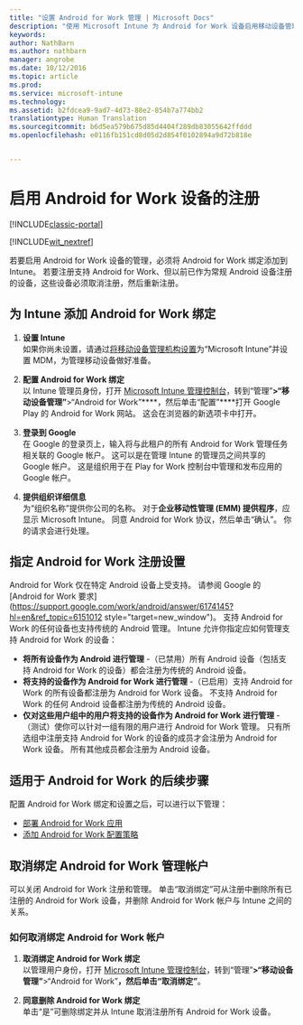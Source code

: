 ```yaml
---
title: "设置 Android for Work 管理 | Microsoft Docs"
description: "使用 Microsoft Intune 为 Android for Work 设备启用移动设备管理 (MDM)。"
keywords: 
author: NathBarn
ms.author: nathbarn
manager: angrobe
ms.date: 10/12/2016
ms.topic: article
ms.prod: 
ms.service: microsoft-intune
ms.technology: 
ms.assetid: b2fdcea9-9ad7-4d73-88e2-854b7a774bb2
translationtype: Human Translation
ms.sourcegitcommit: b6d5ea579b675d85d4404f289db83055642ffddd
ms.openlocfilehash: e0116fb151cd8d05d2d854f0102894a9d72b818e


---
```


# <a name="enable-enrollment-of-android-for-work-devices"></a>启用 Android for Work 设备的注册

[!INCLUDE[classic-portal](../includes/classic-portal.md)]

[!INCLUDE[wit_nextref](../includes/afw_rollout_disclaimer.md)]

若要启用 Android for Work 设备的管理，必须将 Android for Work 绑定添加到 Intune。 若要注册支持 Android for Work、但以前已作为常规 Android 设备注册的设备，这些设备必须取消注册，然后重新注册。

## <a name="add-android-for-work-binding-for-intune"></a>为 Intune 添加 Android for Work 绑定

1. **设置 Intune**<br>
如果你尚未设置，请通过[将移动设备管理机构设置](https://docs.microsoft.com/intune/get-started/start-with-a-paid-subscription-to-microsoft-intune-step-8#enable-device-enrollment)为“Microsoft Intune”并设置 MDM，为管理移动设备做好准备。

2. **配置 Android for Work 绑定**<br>
   以 Intune 管理员身份，打开 [Microsoft Intune 管理控制台](http://manage.microsoft.com)，转到“管理”****&gt;“移动设备管理”****&gt;“Android for Work”****，然后单击“配置”****打开 Google Play 的 Android for Work 网站。 这会在浏览器的新选项卡中打开。

3. **登录到 Google**<br>
   在 Google 的登录页上，输入将与此租户的所有 Android for Work 管理任务相关联的 Google 帐户。 这可以是在管理 Intune 的管理员之间共享的 Google 帐户。 这是组织用于在 Play for Work 控制台中管理和发布应用的 Google 帐户。

4. **提供组织详细信息**<br>
   为“组织名称”提供你公司的名称。 对于**企业移动性管理 (EMM) 提供程序**，应显示 Microsoft Intune。 同意 Android for Work 协议，然后单击“确认”。 你的请求会进行处理。

## <a name="specify-android-for-work-enrollment-settings"></a>指定 Android for Work 注册设置
   Android for Work 仅在特定 Android 设备上受支持。 请参阅 Google 的 [Android for Work 要求](https://support.google.com/work/android/answer/6174145?hl=en&ref_topic=6151012 style="target=new_window")。  支持 Android for Work 的任何设备也支持传统的 Android 管理。  Intune 允许你指定应如何管理支持 Android for Work 的设备：

   - **将所有设备作为 Android 进行管理** -（已禁用）所有 Android 设备（包括支持 Android for Work 的设备）都会注册为传统的 Android 设备。
   - **将支持的设备作为 Android for Work 进行管理** -（已启用）支持 Android for Work 的所有设备都注册为 Android for Work 设备。 不支持 Android for Work 的任何 Android 设备都注册为传统的 Android 设备。
   - **仅对这些用户组中的用户将支持的设备作为 Android for Work 进行管理** -（测试）使你可以针对一组有限的用户进行 Android for Work 管理。 只有所选组中注册支持 Android for Work 的设备的成员才会注册为 Android for Work 设备。 所有其他成员都会注册为 Android 设备。

## <a name="next-steps-for-android-for-work"></a>适用于 Android for Work 的后续步骤
配置 Android for Work 绑定和设置之后，可以进行以下管理：
- [部署 Android for Work 应用](android-for-work-apps.md)
- [添加 Android for Work 配置策略](android-for-work-policy-settings-in-microsoft-intune.md)

## <a name="unbinding-your-android-for-work-administrative-account"></a>取消绑定 Android for Work 管理帐户

可以关闭 Android for Work 注册和管理。 单击“取消绑定”可从注册中删除所有已注册的 Android for Work 设备，并删除 Android for Work 帐户与 Intune 之间的关系。

### <a name="how-to-unbind-an-android-for-work-account"></a>如何取消绑定 Android for Work 帐户

1. **取消绑定 Android for Work 绑定**<br>
   以管理用户身份，打开 [Microsoft Intune 管理控制台](http://manage.microsoft.com)，转到“管理”****&gt;“移动设备管理”****&gt;“Android for Work”****，然后单击“取消绑定”****。

2. **同意删除 Android for Work 绑定**<br>
  单击“是”可删除绑定并从 Intune 取消注册所有 Android for Work 设备。



<!--HONumber=Dec16_HO2-->


